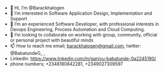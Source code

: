 - 👋 Hi, I’m @Barackhalogen
- 👀 I’m interested in Software Application Design, Implementation and Support
- 🌱 I’m an experienced Software Developer, with professional interests in Devops Engineering, Process Automation and Cloud Computing.
- 💞️ I’m looking to collaborate on working with group, community, official or personal project with beautiful minds
- 📫 How to reach me email; barackhalogen@gmail.com, twitter: @BabatundeG_ ,
- LinkedIn: https://www.linkedin.com/in/ganiyu-babatunde-0a2245190/
- phone numbers; +2348180842281, +2349027309597

<!---
Barackhalogen/Barackhalogen is a ✨ special ✨ repository because its `README.md` (this file) appears on your GitHub profile.
You can click the Preview link to take a look at your changes.
--->
